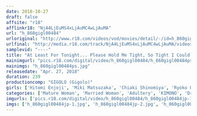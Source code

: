 ```yaml
---
date: 2018-10-27
draft: false
affsite: "r18"
afflinkr18: "NjA4LjEuMS4xLjAuMC4wLjAuMA"
url: "h_860gigl00484"
urloriginal: "http://www.r18.com/videos/vod/movies/detail/-/id=h_860gigl00484"
urlfinal: "http://media.r18.com/track/NjA4LjEuMS4xLjAuMC4wLjAuMA/videos/vod/movies/detail/-/id=h_860gigl00484"
samplevid: "----"
title: "At Least For Tonight... Please Hold Me Tight, So Tight I Could Break' When These Two Fall In Love And Cross A Line That Should Never Be Crossed As Man And Woman, They Went On Vacation For The First Time Ever And Burned With Hot Passion As They Engaged In Adulterous Filthy Sex From Which They Could Never Return"
mainimgurl: "pics.r18.com/digital/video/h_860gigl00484/h_860gigl00484ps.jpg"
mainimgs: "h_860gigl00484ps.jpg"
releasedate: "Apr. 27, 2018"
duration: 239
productioncomp: "GIGOLO (Gigolo)"
girls: ['Hitomi Enjoji', 'Miki Matsuzaka', 'Chiaki Shinomiya', 'Ryoko Omori', 'Emiko Nara', 'Yuriko Hayakawa']
categories: ['Mature Woman', 'Married Woman', 'Adultery', 'KIMONO', 'Drama', 'Couple', 'Over 4 Hours', 'Hi-Def']
imgurls: ['pics.r18.com/digital/video/h_860gigl00484/h_860gigl00484jp-1.jpg', 'pics.r18.com/digital/video/h_860gigl00484/h_860gigl00484jp-2.jpg', 'pics.r18.com/digital/video/h_860gigl00484/h_860gigl00484jp-3.jpg', 'pics.r18.com/digital/video/h_860gigl00484/h_860gigl00484jp-4.jpg', 'pics.r18.com/digital/video/h_860gigl00484/h_860gigl00484jp-5.jpg', 'pics.r18.com/digital/video/h_860gigl00484/h_860gigl00484jp-6.jpg', 'pics.r18.com/digital/video/h_860gigl00484/h_860gigl00484jp-7.jpg', 'pics.r18.com/digital/video/h_860gigl00484/h_860gigl00484jp-8.jpg', 'pics.r18.com/digital/video/h_860gigl00484/h_860gigl00484jp-9.jpg', 'pics.r18.com/digital/video/h_860gigl00484/h_860gigl00484jp-10.jpg', 'pics.r18.com/digital/video/h_860gigl00484/h_860gigl00484jp-11.jpg', 'pics.r18.com/digital/video/h_860gigl00484/h_860gigl00484jp-12.jpg', 'pics.r18.com/digital/video/h_860gigl00484/h_860gigl00484jp-13.jpg', 'pics.r18.com/digital/video/h_860gigl00484/h_860gigl00484jp-14.jpg', 'pics.r18.com/digital/video/h_860gigl00484/h_860gigl00484jp-15.jpg', 'pics.r18.com/digital/video/h_860gigl00484/h_860gigl00484jp-16.jpg', 'pics.r18.com/digital/video/h_860gigl00484/h_860gigl00484jp-17.jpg', 'pics.r18.com/digital/video/h_860gigl00484/h_860gigl00484jp-18.jpg', 'pics.r18.com/digital/video/h_860gigl00484/h_860gigl00484jp-19.jpg', 'pics.r18.com/digital/video/h_860gigl00484/h_860gigl00484jp-20.jpg']
imgs: ['h_860gigl00484jp-1.jpg', 'h_860gigl00484jp-2.jpg', 'h_860gigl00484jp-3.jpg', 'h_860gigl00484jp-4.jpg', 'h_860gigl00484jp-5.jpg', 'h_860gigl00484jp-6.jpg', 'h_860gigl00484jp-7.jpg', 'h_860gigl00484jp-8.jpg', 'h_860gigl00484jp-9.jpg', 'h_860gigl00484jp-10.jpg', 'h_860gigl00484jp-11.jpg', 'h_860gigl00484jp-12.jpg', 'h_860gigl00484jp-13.jpg', 'h_860gigl00484jp-14.jpg', 'h_860gigl00484jp-15.jpg', 'h_860gigl00484jp-16.jpg', 'h_860gigl00484jp-17.jpg', 'h_860gigl00484jp-18.jpg', 'h_860gigl00484jp-19.jpg', 'h_860gigl00484jp-20.jpg']
---
```


